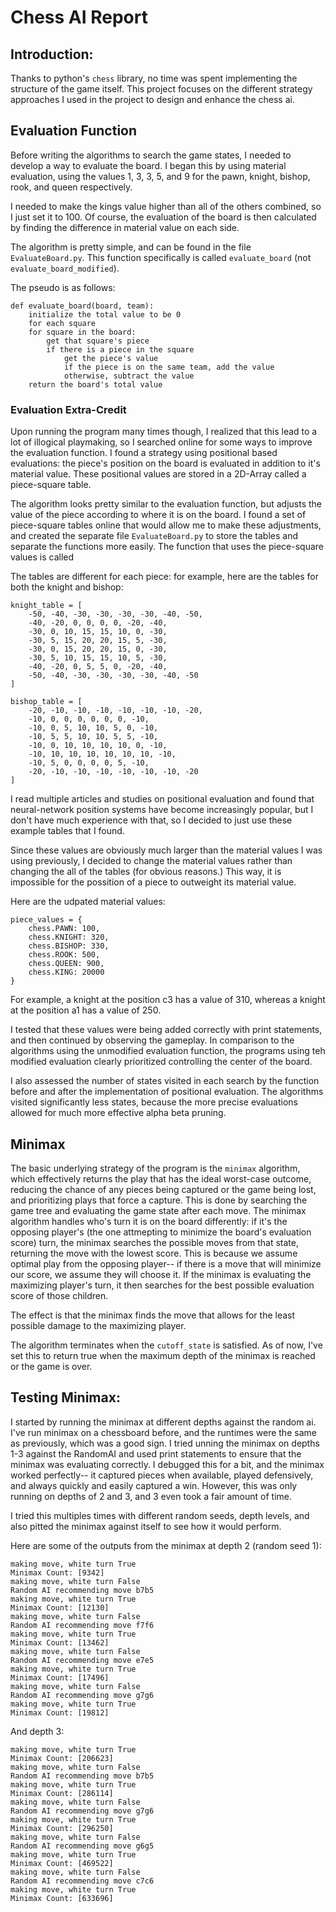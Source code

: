 # Chess AI Report

## Introduction: 

Thanks to python's `chess`  library, no time was spent implementing the structure of the game itself. This project focuses on the different strategy approaches I used in the project to design and enhance the chess ai. 

## Evaluation Function

Before writing the algorithms to search the game states, I needed to develop a way to evaluate the board. I began this by using material evaluation, using the values 1, 3, 3, 5, and 9 for the pawn, knight, bishop, rook, and queen respectively.  

I needed to make the kings value higher than all of the others combined, so I just set it to 100. Of course, the evaluation of the board is then calculated by finding the difference in material value on each side. 

The algorithm is pretty simple, and can be found in the file `EvaluateBoard.py`. This function specifically is called `evaluate_board` (not `evaluate_board_modified`). 

The pseudo is as follows: 
```
def evaluate_board(board, team):
    initialize the total value to be 0   
    for each square
    for square in the board:
        get that square's piece
        if there is a piece in the square 
            get the piece's value
            if the piece is on the same team, add the value 
            otherwise, subtract the value
    return the board's total value 
```

### Evaluation Extra-Credit
Upon running the program many times though, I realized that this lead to a lot of illogical playmaking, so I searched online for some ways to improve the evaluation function. I found a strategy using positional based evaluations: the piece's position on the board is evaluated in addition to it's material value. These positional values are stored in a 2D-Array called a piece-square table. 

The algorithm looks pretty similar to the evaluation function, but adjusts the value of the piece according to where it is on the board. I found a set of piece-square tables online that would allow me to make these adjustments, and created the separate file `EvaluateBoard.py` to store the tables and separate the functions more easily. The function that uses the piece-square values is called

The tables are different for each piece: for example, here are the tables for both the knight and bishop: 
```
knight_table = [
    -50, -40, -30, -30, -30, -30, -40, -50,
    -40, -20, 0, 0, 0, 0, -20, -40,
    -30, 0, 10, 15, 15, 10, 0, -30,
    -30, 5, 15, 20, 20, 15, 5, -30,
    -30, 0, 15, 20, 20, 15, 0, -30,
    -30, 5, 10, 15, 15, 10, 5, -30,
    -40, -20, 0, 5, 5, 0, -20, -40,
    -50, -40, -30, -30, -30, -30, -40, -50
]
```
```
bishop_table = [
    -20, -10, -10, -10, -10, -10, -10, -20,
    -10, 0, 0, 0, 0, 0, 0, -10,
    -10, 0, 5, 10, 10, 5, 0, -10,
    -10, 5, 5, 10, 10, 5, 5, -10,
    -10, 0, 10, 10, 10, 10, 0, -10,
    -10, 10, 10, 10, 10, 10, 10, -10,
    -10, 5, 0, 0, 0, 0, 5, -10,
    -20, -10, -10, -10, -10, -10, -10, -20
]
```
I read multiple articles and studies on positional evaluation and found that neural-network position systems have become increasingly popular, but I don't have much experience with that, so I decided to just use these example tables that I found. 

Since these values are obviously much larger than the material values I was using previously, I decided to change the material values rather than changing the all of the tables (for obvious reasons.) This way, it is impossible for the possition of a piece to outweight its material value.  

Here are the udpated material values: 
```
piece_values = {
    chess.PAWN: 100,
    chess.KNIGHT: 320,
    chess.BISHOP: 330,
    chess.ROOK: 500,
    chess.QUEEN: 900, 
    chess.KING: 20000
}
```
For example, a knight at the position c3 has a value of 310, whereas a knight at the position a1 has a value of 250. 

I tested that these values were being added correctly with print statements, and then continued by observing the gameplay. In comparison to the algorithms using the unmodified evaluation function, the programs using teh modified evaluation clearly prioritized controlling the center of the board. 

I also assessed the number of states visited in each search by the function before and after the implementation of positional evaluation. The algorithms visited significantly less states, because the more precise evaluations allowed for much more effective alpha beta pruning. 

## Minimax

The basic underlying strategy of the program is the `minimax` algorithm, which effectively returns the play that has the ideal worst-case outcome, reducing the chance of any pieces being captured or the game being lost, and prioritizing plays that force a capture. This is done by searching the game tree and evaluating the game state after each move. The minimax algorithm handles who's turn it is on the board differently: if it's the opposing player's (the one attmepting to minimize the board's evaluation score) turn, the minimax searches the possible moves from that state, returning the move with the lowest score. This is because we assume optimal play from the opposing player-- if there is a move that will minimize our score, we assume they will choose it. If the minimax is evaluating the maximizing player's turn, it then searches for the best possible evaluation score of those children. 

The effect is that the minimax finds the move that allows for the least possible damage to the maximizing player. 

The algorithm terminates when the `cutoff_state` is satisfied. As of now, I've set this to return true when the maximum depth of the minimax is reached or the game is over. 

## Testing Minimax: 

I started by running the minimax at different depths against the random ai. I've run minimax on a chessboard before, and the runtimes were the same as previously, which was a good sign. I tried unning the minimax on depths 1-3 against the RandomAI and used print statements to ensure that the minimax was evaluating correctly. I debugged this for a bit, and the minimax worked perfectly-- it captured pieces when available, played defensively, and always quickly and easily captured a win. However, this was only running on depths of 2 and 3, and 3 even took a fair amount of time. 

I tried this multiples times with different random seeds, depth levels, and also pitted the minimax against itself to see how it would perform. 

Here are some of the outputs from the minimax at depth 2 (random seed 1): 
```
making move, white turn True
Minimax Count: [9342]
making move, white turn False
Random AI recommending move b7b5
making move, white turn True
Minimax Count: [12130]
making move, white turn False
Random AI recommending move f7f6
making move, white turn True
Minimax Count: [13462]
making move, white turn False
Random AI recommending move e7e5
making move, white turn True
Minimax Count: [17496]
making move, white turn False
Random AI recommending move g7g6
making move, white turn True
Minimax Count: [19812]
```
And depth 3: 
```
making move, white turn True
Minimax Count: [206623]
making move, white turn False
Random AI recommending move b7b5
making move, white turn True
Minimax Count: [286114]
making move, white turn False
Random AI recommending move g7g6
making move, white turn True
Minimax Count: [296250]
making move, white turn False
Random AI recommending move g6g5
making move, white turn True
Minimax Count: [469522]
making move, white turn False
Random AI recommending move c7c6
making move, white turn True
Minimax Count: [633696]
```